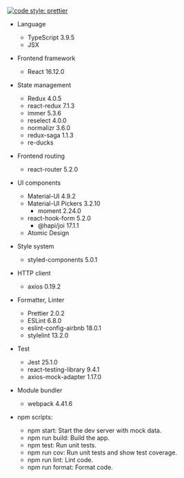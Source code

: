 [![code style: prettier](https://img.shields.io/badge/code_style-prettier-ff69b4.svg?style=flat-square)](https://github.com/prettier/prettier)

* Language
    * TypeScript 3.9.5
    * JSX
* Frontend framework
    * React 16.12.0
* State management
    * Redux 4.0.5
    * react-redux 7.1.3
    * immer 5.3.6
    * reselect 4.0.0
    * normalizr 3.6.0
    * redux-saga 1.1.3
    * re-ducks
* Frontend routing
    * react-router 5.2.0
* UI components
    * Material-UI 4.9.2
    * Material-UI Pickers 3.2.10
        * moment 2.24.0
    * react-hook-form 5.2.0
        * @hapi/joi 17.1.1
    * Atomic Design
* Style system
    * styled-components 5.0.1
* HTTP client
    * axios 0.19.2
* Formatter, Linter
    * Prettier 2.0.2
    * ESLint 6.8.0
    * eslint-config-airbnb 18.0.1
    * stylelint 13.2.0
* Test
    * Jest 25.1.0
    * react-testing-library 9.4.1
    * axios-mock-adapter 1.17.0
* Module bundler
    * webpack 4.41.6

* npm scripts:
    - npm start: Start the dev server with mock data.
    - npm run build: Build the app.
    - npm test: Run unit tests.
    - npm run cov: Run unit tests and show test coverage.
    - npm run lint: Lint code.
    - npm run format: Format code.
